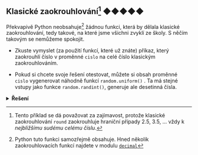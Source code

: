 ## Klasické zaokrouhlování[^1] ◆◆◆◆◆

Překvapivě Python neobsahuje[^2] žádnou funkci, která by dělala klasické zaokrouhlování, tedy takové, na které jsme
všichni zvyklí ze školy. S něčím takovým se nemůžeme spokojit.

- Zkuste vymyslet (za použití funkcí, které už znáte) příkaz, který zaokrouhlí číslo v proměnné `cislo` na celé číslo
  klasickým zaokrouhlováním.

- Pokud si chcete svoje řešení otestovat, můžete si obsah proměnné `cislo` vygenerovat náhodně funkcí `random.uniform()`
  . Ta má stejné vstupy jako funkce `random.randint()`, generuje ale desetinná čísla.

[^1]: Tento příklad se dá považovat za zajímavost, protože klasické zaokrouhlování `round` zaokrouhluje hraniční případy
2.5, 3.5, ... vždy k *nejbližšímu sudému celému číslu*.  
[^2]: Python tuto funkci samozřejmě obsahuje. Hned několik zaokrouhlovacích funkcí najdete v
modulu [`decimal`](https://docs.python.org/3/library/decimal.html#rounding-modes)

<details>
<summary><b>Řešení</b></summary>


```python
import math
import random

cislo = 2.5
zaokrouhlene = math.floor(cislo + 0.5)

cislo = random.uniform(0, 10)
zaokrouhlene = math.floor(cislo + 0.5)
```

</details>
